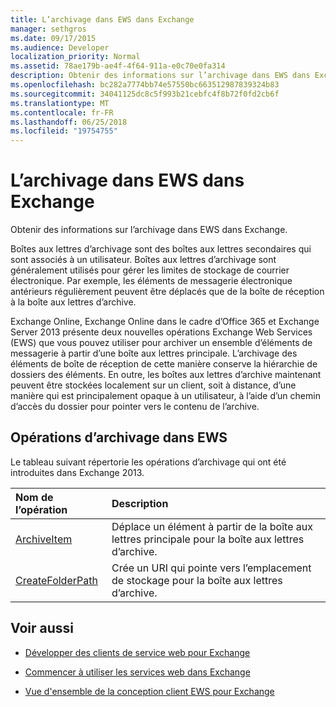 ```yaml
---
title: L’archivage dans EWS dans Exchange
manager: sethgros
ms.date: 09/17/2015
ms.audience: Developer
localization_priority: Normal
ms.assetid: 78ae179b-ae4f-4f64-911a-e0c70e0fa314
description: Obtenir des informations sur l’archivage dans EWS dans Exchange.
ms.openlocfilehash: bc282a7774bb74e57550bc663512987839324b83
ms.sourcegitcommit: 34041125dc8c5f993b21cebfc4f8b72f0fd2cb6f
ms.translationtype: MT
ms.contentlocale: fr-FR
ms.lasthandoff: 06/25/2018
ms.locfileid: "19754755"
---
```

# <a name="archiving-in-ews-in-exchange"></a>L’archivage dans EWS dans Exchange

Obtenir des informations sur l’archivage dans EWS dans Exchange.
  
Boîtes aux lettres d’archivage sont des boîtes aux lettres secondaires qui sont associés à un utilisateur. Boîtes aux lettres d’archivage sont généralement utilisés pour gérer les limites de stockage de courrier électronique. Par exemple, les éléments de messagerie électronique antérieurs régulièrement peuvent être déplacés que de la boîte de réception à la boîte aux lettres d’archive. 
  
Exchange Online, Exchange Online dans le cadre d’Office 365 et Exchange Server 2013 présente deux nouvelles opérations Exchange Web Services (EWS) que vous pouvez utiliser pour archiver un ensemble d’éléments de messagerie à partir d’une boîte aux lettres principale. L’archivage des éléments de boîte de réception de cette manière conserve la hiérarchie de dossiers des éléments. En outre, les boîtes aux lettres d’archive maintenant peuvent être stockées localement sur un client, soit à distance, d’une manière qui est principalement opaque à un utilisateur, à l’aide d’un chemin d’accès du dossier pour pointer vers le contenu de l’archive.
  
## <a name="archiving-operations-in-ews"></a>Opérations d’archivage dans EWS

Le tableau suivant répertorie les opérations d’archivage qui ont été introduites dans Exchange 2013. 
  
|**Nom de l’opération**|**Description**|
|:-----|:-----|
|[ArchiveItem](http://msdn.microsoft.com/library/1af216b3-13ea-498e-b4fc-23513755d731%28Office.15%29.aspx) <br/> |Déplace un élément à partir de la boîte aux lettres principale pour la boîte aux lettres d’archive.  <br/> |
|[CreateFolderPath](http://msdn.microsoft.com/library/5a10aa5e-3f25-4ec3-a0b9-284c30918a1f%28Office.15%29.aspx) <br/> |Crée un URI qui pointe vers l’emplacement de stockage pour la boîte aux lettres d’archive.  <br/> |
   
## <a name="see-also"></a>Voir aussi

- [Développer des clients de service web pour Exchange](develop-web-service-clients-for-exchange.md)
    
- [Commencer à utiliser les services web dans Exchange](start-using-web-services-in-exchange.md)
    
- [Vue d'ensemble de la conception client EWS pour Exchange](ews-client-design-overview-for-exchange.md)
    

